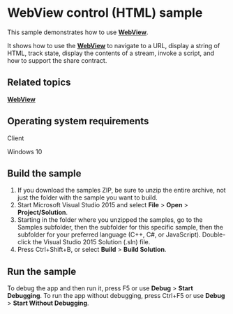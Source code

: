 <!---
  category: ControlsLayoutAndText
  samplefwlink: http://go.microsoft.com/fwlink/p/?LinkId=620624
--->

# WebView control (HTML) sample

This sample demonstrates how to use [**WebView**](http://msdn.microsoft.com/library/windows/apps/br227702).

It shows how to use the [**WebView**](http://msdn.microsoft.com/library/windows/apps/br227702) to navigate to a URL, display a string of HTML, track state, display the contents of a stream, invoke a script, and how to support the share contract.

## Related topics

[**WebView**](http://msdn.microsoft.com/library/windows/apps/br227702)

## Operating system requirements

Client

Windows 10

## Build the sample

1. If you download the samples ZIP, be sure to unzip the entire archive, not just the folder with the sample you want to build. 
2. Start Microsoft Visual Studio 2015 and select **File** \> **Open** \> **Project/Solution**.
3. Starting in the folder where you unzipped the samples, go to the Samples subfolder, then the subfolder for this specific sample, then the subfolder for your preferred language (C++, C#, or JavaScript). Double-click the Visual Studio 2015 Solution (.sln) file.
4. Press Ctrl+Shift+B, or select **Build** \> **Build Solution**.

## Run the sample

To debug the app and then run it, press F5 or use **Debug** \> **Start Debugging**. To run the app without debugging, press Ctrl+F5 or use **Debug** \> **Start Without Debugging**.

